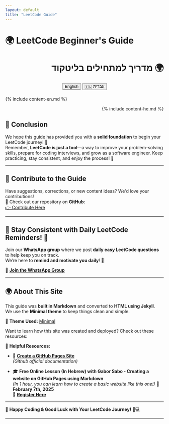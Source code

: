 ```yaml
---
layout: default
title: "LeetCode Guide"
---
```


# 🌍 LeetCode Beginner's Guide

<div id="content-he" markdown="1" style="direction: rtl;">

# 🌍 מדריך למתחילים בליטקוד

</div>

<div style="text-align: center; margin: 20px 0;">
<button onclick="setLanguage('en')">English</button>
<button onclick="setLanguage('he')">🇮🇱 עברית</button>
</div>

<!-- English Content -->
<div id="content-en" markdown="1">
  {% include content-en.md %}
</div>
<!-- Hebrew Content -->

<div id="content-he" style="direction: rtl;" markdown="1">

  {% include content-he.md %}
</div>



## 🚀 Conclusion

We hope this guide has provided you with a **solid foundation** to begin your LeetCode journey! 🎯  
Remember, **LeetCode is just a tool**—a way to improve your problem-solving skills, prepare for coding interviews, and grow as a software engineer. Keep practicing, stay consistent, and enjoy the process! 💪

---

## 🤝 Contribute to the Guide

Have suggestions, corrections, or new content ideas? We'd love your contributions!  
📌 Check out our repository on **GitHub**:  
[👉 Contribute Here](https://github.com/YanivGabay/LeetCodeGuideSite)

---

## 📅 Stay Consistent with Daily LeetCode Reminders! 📢

Join our **WhatsApp group** where we post **daily easy LeetCode questions** to help keep you on track.  
We’re here to **remind and motivate you daily**! 🚀  

📲 **[Join the WhatsApp Group](https://chat.whatsapp.com/IQ3Mghl3NUz09vIdR0t4gd)**

---

## 🌍 About This Site

This guide was **built in Markdown** and converted to **HTML using Jekyll**.  
We use the **Minimal theme** to keep things clean and simple.  

🎨 **Theme Used:** [Minimal](https://github.com/pages-themes/minimal)  

Want to learn how this site was created and deployed? Check out these resources:  

📖 **Helpful Resources:**
- 📌 **[Create a GitHub Pages Site](https://docs.github.com/en/pages/getting-started-with-github-pages/creating-a-github-pages-site)**  
  *(Github official documentation)*
  
- 🎓 **Free Online Lesson (In Hebrew) with Gabor Sabo - Creating a website on GitHub Pages using Markdown**  
    *(In 1 hour, you can learn how to create a basic website like this one!)*
  📅 **February 7th, 2025**  
  🔗 **[Register Here](https://www.meetup.com/pyweb-il/events/305773690/)**  

---

🚀 **Happy Coding & Good Luck with Your LeetCode Journey!** 🎯💻

---


<script>
  function setLanguage(lang) {
    if (lang === 'he') {
      document.getElementById("content-en").style.display = "none";
      document.getElementById("content-he").style.display = "block";
    } else {
      document.getElementById("content-en").style.display = "block";
      document.getElementById("content-he").style.display = "none";
    }
  }
</script>



